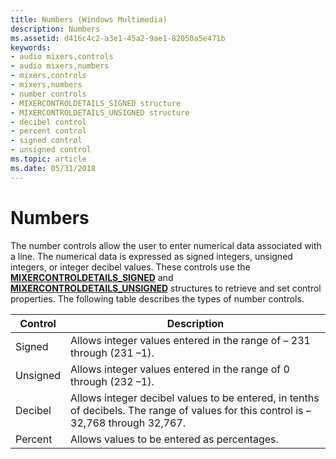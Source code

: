 ```yaml
---
title: Numbers (Windows Multimedia)
description: Numbers
ms.assetid: d416c4c2-a3e1-45a2-9ae1-82050a5e471b
keywords:
- audio mixers,controls
- audio mixers,numbers
- mixers,controls
- mixers,numbers
- number controls
- MIXERCONTROLDETAILS_SIGNED structure
- MIXERCONTROLDETAILS_UNSIGNED structure
- decibel control
- percent control
- signed control
- unsigned control
ms.topic: article
ms.date: 05/31/2018
---
```


# Numbers

The number controls allow the user to enter numerical data associated with a line. The numerical data is expressed as signed integers, unsigned integers, or integer decibel values. These controls use the [**MIXERCONTROLDETAILS\_SIGNED**](https://msdn.microsoft.com/en-us/library/Dd757297(v=VS.85).aspx) and [**MIXERCONTROLDETAILS\_UNSIGNED**](https://msdn.microsoft.com/en-us/library/Dd757298(v=VS.85).aspx) structures to retrieve and set control properties. The following table describes the types of number controls.



| Control  | Description                                                                                                                         |
|----------|-------------------------------------------------------------------------------------------------------------------------------------|
| Signed   | Allows integer values entered in the range of – 231 through (231 –1).                                                               |
| Unsigned | Allows integer values entered in the range of 0 through (232 –1).                                                                   |
| Decibel  | Allows integer decibel values to be entered, in tenths of decibels. The range of values for this control is –32,768 through 32,767. |
| Percent  | Allows values to be entered as percentages.                                                                                         |



 

 

 




